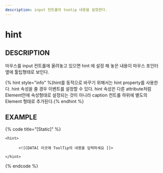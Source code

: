 ```yaml
---
description: input 컨트롤의 tootip 내용을 설정한다.    
---
```


#   hint                       

## DESCRIPTION

마우스를 input 컨트롤에 올려놓고 있으면 hint 에 설정 해 놓은 내용이 마우스 포인터 옆에 툴팁형태로 보인다.

{% hint style="info" %}hint를 동적으로 바꾸기 위해서는 hint property를 사용한다.
hint 속성을 줄 경우 이벤트를 설정할 수 있다.
hint 속성은 다른 attribute처럼 Element안에 속성형태로 설정되는 것이 아니라
caption 컨트롤 하위에 별도의 Element 형태로 추가된다.{% endhint %}   

## EXAMPLE

{% code title="\[Static\]" %}
```markup
<hint> 

      <![CDATA[ 이곳에 ToolTip의 내용을 입력하세요 ]]> 

</hint>  
```
{% endcode %}